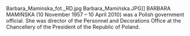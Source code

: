 Barbara_Maminska_fot._RD.jpg Barbara_Mamińska.JPG]] BARBARA MAMIŃSKA (10 November 1957 – 10 April 2010) was a Polish government official. She was director of the Personnel and Decorations Office at the Chancellery of the President of the Republic of Poland.
